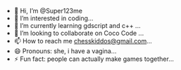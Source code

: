 - 👋 Hi, I’m @Super123me
- 👀 I’m interested in coding...
- 🌱 I’m currently learning gdscript and c++ ...
- 💞️ I’m looking to collaborate on Coco Code ...
- 📫 How to reach me chesskiddos@gmail.com...
- 😄 Pronouns: she, i have a vagina...
- ⚡ Fun fact: people can actually make games together...

<!---
Super123me/Super123me is a ✨ special ✨ repository because its `README.md` (this file) appears on your GitHub profile.
You can click the Preview link to take a look at your changes.
--->
